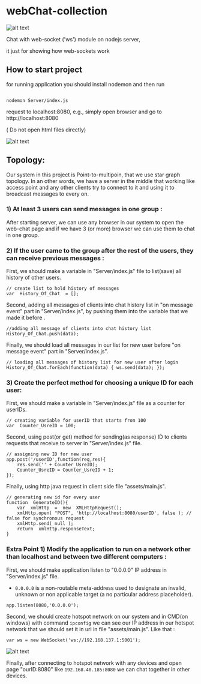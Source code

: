 # webChat-collection

![alt text](https://github.com/HosseinRezaei951/Network3_WebChat/blob/master/chat.PNG)

 

Chat with web-socket ('ws') module on nodejs server,

it just for showing how web-sockets work

  

## How to start project

for running application you should install nodemon and then run

```

nodemon Server/index.js

```

  

request to localhost:8080, e.g., simply open browser and go to http://localhost:8080

( Do not open html files directly)

![alt text](https://github.com/HosseinRezaei951/Network3_WebChat/blob/master/address.PNG)

  
## Topology:
Our system in this project is  Point-to-multipoin, that we use star graph topology. In an other words, we have a server in the middle that working like access point and any other clients try to connect to it and using it to broadcast messages to every on.
 
### 1) At least 3 users can send messages in one group :
After starting server, we can use any browser in our system to open the web-chat page and if we have 3 (or more) browser we can use them to chat in one group.

### 2) If the user came to the group after the rest of the users, they can receive previous messages :
First, we should make a variable in "Server/index.js" file to list(save) all history of other users.
```
// create list to hold history of messages
var  History_Of_Chat  = [];
```

Second, adding all messages of clients into chat history list in "on message event" part in "Server/index.js", by pushing them into the variable that we made it before .
```
//adding all message of clients into chat history list
History_Of_Chat.push(data);
```

Finally, we should load all messages in our list for new user before "on message event" part in "Server/index.js".
```
// loading all messages of history list for new user after login
History_Of_Chat.forEach(function(data) { ws.send(data); });
```
### 3) Create the perfect method for choosing a unique ID for each user:
First, we should make a variable in "Server/index.js" file as a counter for userIDs.
```
// creating variable for userID that starts from 100
var  Counter_UsreID = 100;
```

Second, using post(or get) method for sending(as response) ID to clients requests that receive to server  in  "Server/index.js" file.
```
// assigning new ID for new user
app.post('/userID',function(req,res){
	res.send('' + Counter_UsreID);
	Counter_UsreID = Counter_UsreID + 1;
});
```

Finally, using  http java request  in client side file "assets/main.js".
```
// generating new id for every user
function  GenerateID(){
	var  xmlHttp  =  new  XMLHttpRequest();
	xmlHttp.open( "POST", 'http://localhost:8080/userID', false ); // false for synchronous request
	xmlHttp.send( null );
	return  xmlHttp.responseText;
}
```

### Extra Point 1) Modify the application to run on a network other than localhost and between two different computers :

First, we should make application listen to "0.0.0.0" IP address in "Server/index.js" file.
* `0.0.0.0` is a non-routable meta-address used to designate an invalid, unknown or non applicable target (a no particular address placeholder). 

```
app.listen(8080,'0.0.0.0');
```
Second, we should create hotspot network on our system and in CMD(on windows) with command `ipconfig` we can see our IP address in our hotspot network that we should set it in url in file "assets/main.js".
Like that :
```
var ws = new WebSocket('ws://192.168.137.1:5001');
```

![alt text](https://github.com/HosseinRezaei951/Network3_WebChat/blob/master/cmd.PNG)

Finally, after connecting to hotspot network with any devices and open page "ourID:8080" like `192.168.40.185:8080` we can chat together in other devices.


